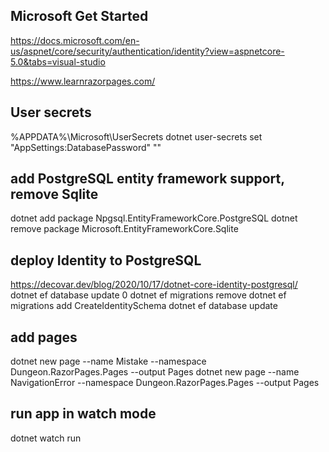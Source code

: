 ## Microsoft Get Started
https://docs.microsoft.com/en-us/aspnet/core/security/authentication/identity?view=aspnetcore-5.0&tabs=visual-studio

https://www.learnrazorpages.com/

## User secrets
%APPDATA%\Microsoft\UserSecrets
dotnet user-secrets set "AppSettings:DatabasePassword" "<password>"

## add PostgreSQL entity framework support, remove Sqlite
dotnet add package Npgsql.EntityFrameworkCore.PostgreSQL
dotnet remove package Microsoft.EntityFrameworkCore.Sqlite

## deploy Identity to PostgreSQL
https://decovar.dev/blog/2020/10/17/dotnet-core-identity-postgresql/
dotnet ef database update 0
dotnet ef migrations remove
dotnet ef migrations add CreateIdentitySchema
dotnet ef database update

## add pages
dotnet new page --name Mistake --namespace Dungeon.RazorPages.Pages --output Pages
dotnet new page --name NavigationError --namespace Dungeon.RazorPages.Pages --output Pages

## run app in watch mode
dotnet watch run